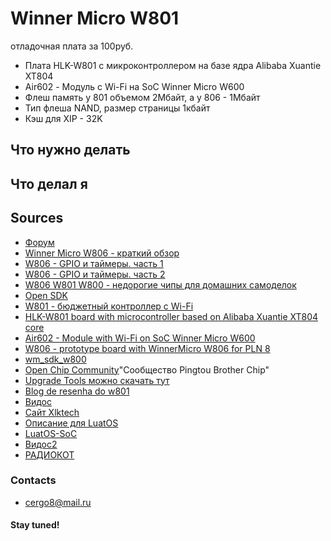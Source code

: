 # Winner Micro W801
отладочная плата за 100руб.
- Плата HLK-W801 с микроконтроллером на базе ядра Alibaba Xuantie XT804
- Air602 - Модуль с Wi-Fi на SoC Winner Micro W600
- Флеш память у 801 объемом 2Мбайт, а у 806 - 1Мбайт
- Тип флеша NAND, размер страницы 1кбайт
- Кэш для XIP - 32K

## Что нужно делать

## Что делал я

## Sources
+ [Форум](http://forum.easyelectronics.ru/viewtopic.php?f=8&t=46369)
+ [Winner Micro W806 - краткий обзор](http://we.easyelectronics.ru/part/winner-micro-w806---kratkiy-obzor.html)
+ [W806 - GPIO и таймеры. часть 1](http://we.easyelectronics.ru/part/w806-gpio-i-taymery-chast-1.html)
+ [W806 - GPIO и таймеры. часть 2](http://we.easyelectronics.ru/part/w806-gpio-i-taymery-chast-2.html)
+ [W806 W801 W800 - недорогие чипы для домашних самоделок](https://mysku.club/blog/aliexpress/91119.html)
+ [Open SDK](https://github.com/ganhailin/wm_sdk_w801)
+ [W801 - бюджетный контроллер с Wi-Fi](http://we.easyelectronics.ru/part/w801---byudzhetnyy-kontroller-s-wi-fi.html)
+ [HLK-W801 board with microcontroller based on Alibaba Xuantie XT804 core](https://www.elektroda.pl/rtvforum/viewtopic.php?p=19737769#19737769)
+ [Air602 - Module with Wi-Fi on SoC Winner Micro W600](https://www.elektroda.pl/rtvforum/topic3522087.html#17579611)
+ [W806 - prototype board with WinnerMicro W806 for PLN 8](https://www.elektroda.pl/rtvforum/topic3844867.html#19801416)
+ [wm_sdk_w800](https://github.com/List-View/wm_sdk_w800)
+ [Open Chip Community](https://occ.t-head.cn/community/download?id=575997419775328256&inviteUserId=3765369728093868032)"Сообщество Pingtou Brother Chip"
+ [Upgrade Tools можно скачать тут](http://www.isme.fun/?log=blog&id=34)
+ [Blog de resenha do w801](https://www.cnblogs.com/milton/p/15621540.html)
+ [Видос](https://www.youtube.com/watch?v=rx7GzuA42hA)
+ [Сайт Xlktech](https://h.hlktech.com/Mobile/download/fdetail/143.html)
+ [Описание для LuatOS](https://wiki.luatos.com/chips/W806.html)
+ [LuatOS-SoC](https://gitee.com/openLuat/LuatOS/releases)
+ [Видос2](https://www.youtube.com/watch?v=YaTXq1znJWc&list=RDLVrx7GzuA42hA&index=3)
+ [РАДИОКОТ](https://www.radiokot.ru/forum/viewtopic.php?f=62&t=185076&sid=2569e78e2249f845aac811fec92367e4&start=20)
### Contacts

- cergo8@mail.ru

#### Stay tuned!
